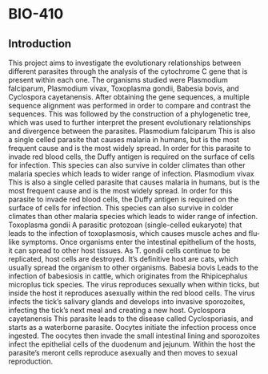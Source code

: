 # BIO-410
## Introduction
This project aims to investigate the evolutionary relationships between different parasites through the analysis of the cytochrome C gene that is present within each one. The organisms studied were Plasmodium falciparum, Plasmodium vivax, Toxoplasma gondii, Babesia bovis, and Cyclospora cayetanensis. After obtaining the gene sequences, a multiple sequence alignment was performed in order to compare and contrast the sequences. This was followed by the construction of a phylogenetic tree, which was used to further interpret the present evolutionary relationships and divergence between the parasites. 
Plasmodium falciparum
This is also a single celled parasite that causes malaria in humans, but is the most frequent cause and is the most widely spread. In order for this parasite to invade red blood cells, the Duffy antigen is required on the surface of cells for infection. This species can also survive in colder climates than other malaria species which leads to wider range of infection. 
Plasmodium vivax
This is also a single celled parasite that causes malaria in humans, but is the most frequent cause and is the most widely spread. In order for this parasite to invade red blood cells, the Duffy antigen is required on the surface of cells for infection. This species can also survive in colder climates than other malaria species which leads to wider range of infection. 
Toxoplasma gondii
A parasitic protozoan (single-celled eukaryote) that leads to the infection of toxoplasmosis, which causes muscle aches and flu-like symptoms. Once organisms enter the intestinal epithelium of the hosts, it can spread to other host tissues. As T. gondii cells continue to be replicated, host cells are destroyed. It’s definitive host are cats, which usually spread the organism to other organisms.
Babesia bovis 
Leads to the infection of babesiosis in cattle, which originates from the Rhipicephalus microplus tick species. The virus reproduces sexually when within ticks, but inside the host it reproduces asexually within the red blood cells. The virus infects the tick’s salivary glands and develops into invasive sporozoites, infecting the tick’s next meal and creating a new host.
Cyclospora cayetanensis
This parasite leads to the disease called Cyclosporiasis, and starts as a waterborne parasite. Oocytes initiate the infection process once ingested. The oocytes then invade the small intestinal lining and sporozoites infect the epithelial cells of the duodenum and jejunum. Within the host the parasite’s meront cells reproduce asexually and then moves to sexual reproduction.
